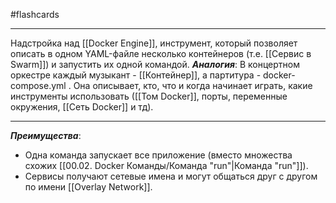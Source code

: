 #flashcards 
***
Надстройка над [[Docker Engine]], инструмент, который позволяет описать в одном YAML-файле несколько контейнеров (т.е. [[Сервис в Swarm]]) и запустить их одной командой.
***Аналогия***: В концертном оркестре каждый музыкант - [[Контейнер]], а партитура - docker-compose.yml . Она описывает, кто, что и когда начинает играть, какие инструменты использовать ([[Том Docker]], порты, переменные окружения, [[Сеть Docker]] и тд).
***
***Преимущества***:
- Одна команда запускает все приложение (вместо множества схожих [[00.02. Docker Команды/Команда "run"|Команда "run"]]).
- Сервисы получают сетевые имена и могут общаться друг с другом по имени [[Overlay Network]].